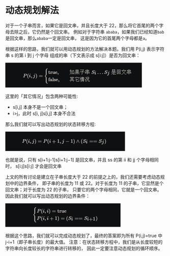 # 动态规划解法

对于一个子串而言，如果它是回文串，并且长度大于 22，那么将它首尾的两个字母去除之后，它仍然是个回文串。
例如对于字符串 `ababa`，如果我们已经知道`bab` 是回文串，那么`ababa`一定是回文串，
这是因为它的首尾两个字母都是`a`。

根据这样的思路，我们就可以用动态规划的方法解决本题。我们用 P(i,j) 表示字符串 s 的第 i 到 j 个字母
组成的串（下文表示成 s[i:j]）是否为回文串：

![./判别式.png](./判别式.png)

这里的「其它情况」包含两种可能性:
* s[i,j] 本身不是一个回文串；
* i>j，此时 s[i, j]s[i,j] 本身不合法

那么我们就可以写出动态规划的状态转移方程:

![状态转移方程](状态转移方程.png)

也就是说，只有 s[i+1:j-1]s[i+1:j−1] 是回文串，并且 ss 的第 ii 和 jj 个字母相同时，
s[i:j]s[i:j] 才会是回文串

上文的所有讨论是建立在子串长度大于 22 的前提之上的，我们还需要考虑动态规划中的边界条件，
即子串的长度为 11 或 22。对于长度为 11 的子串，它显然是个回文串；对于长度为 22 的子串，
只要它的两个字母相同，它就是一个回文串。因此我们就可以写出动态规划的边界条件：

![边界](边界条件.png)

根据这个思路，我们就可以完成动态规划了，最终的答案即为所有 P(i,j)=true 中
j-i+1（即子串长度）的最大值。
注意：在状态转移方程中，我们是从长度较短的字符串向长度较长的字符串进行转移的，
因此一定要注意动态规划的循环顺序。






